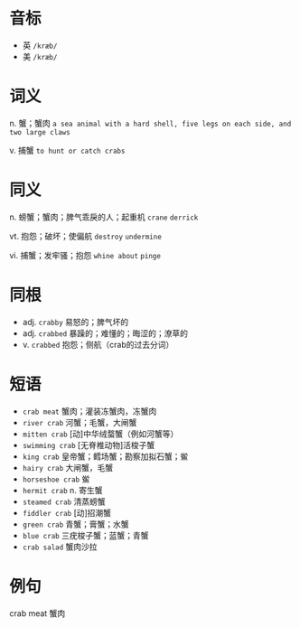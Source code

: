 # 音标

- 英 `/kræb/`
- 美 `/kræb/`

# 词义

n. 蟹；蟹肉
`a sea animal with a hard shell, five legs on each side, and two large claws`

v. 捕蟹
`to hunt or catch crabs`

# 同义

n. 螃蟹；蟹肉；脾气乖戾的人；起重机
`crane` `derrick`

vt. 抱怨；破坏；使偏航
`destroy` `undermine`

vi. 捕蟹；发牢骚；抱怨
`whine about` `pinge`

# 同根

- adj. `crabby` 易怒的；脾气坏的
- adj. `crabbed` 暴躁的；难懂的；晦涩的；潦草的
- v. `crabbed` 抱怨；侧航（crab的过去分词）

# 短语

- `crab meat` 蟹肉；灌装冻蟹肉，冻蟹肉
- `river crab` 河蟹；毛蟹，大闸蟹
- `mitten crab` [动]中华绒蝥蟹（例如河蟹等）
- `swimming crab` [无脊椎动物]活梭子蟹
- `king crab` 皇帝蟹；鳕场蟹；勘察加拟石蟹；鲎
- `hairy crab` 大闸蟹，毛蟹
- `horseshoe crab` 鲎
- `hermit crab` n. 寄生蟹
- `steamed crab` 清蒸螃蟹
- `fiddler crab` [动]招潮蟹
- `green crab` 青蟹；膏蟹；水蟹
- `blue crab` 三疣梭子蟹；蓝蟹；青蟹
- `crab salad` 蟹肉沙拉

# 例句

crab meat
蟹肉



